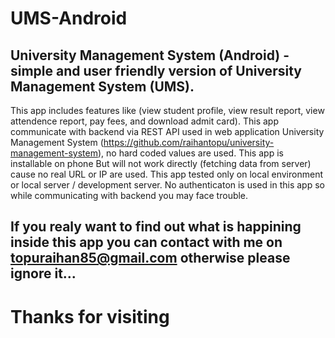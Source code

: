 # UMS-Android
## University Management System (Android) - simple and user friendly version of University Management System (UMS).

This app includes features like (view student profile, view result report, view attendence report, pay fees, and download admit card).
This app communicate with backend via REST API used in web application University Management System (https://github.com/raihantopu/university-management-system), no hard coded values are used. This app is installable on phone But will not work directly (fetching data from server) cause no real URL or IP are used. This app tested only on local environment or local server / development server. No authenticaton is used in this app so while communicating with backend you may face trouble.

## If you realy want to find out what is happining inside this app you can contact with me on topuraihan85@gmail.com otherwise please ignore it... 
# Thanks for visiting
